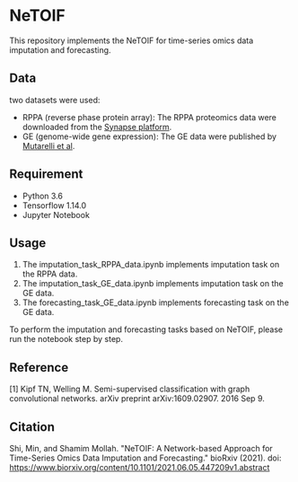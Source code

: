 NeTOIF
=====

This repository implements the NeTOIF for time-series omics data imputation and forecasting.

## Data

two datasets were used:

- RPPA (reverse phase protein array): The RPPA proteomics data were downloaded from the [Synapse platform](https://www.synapse.org/#!Synapse:syn12555331).
- GE (genome-wide gene expression): The GE data were published by [Mutarelli et al](https://bmcbioinformatics.biomedcentral.com/articles/10.1186/1471-2105-9-S2-S12).

## Requirement

  * Python 3.6
  * Tensorflow 1.14.0
  * Jupyter Notebook

## Usage

1. The imputation_task_RPPA_data.ipynb implements imputation task on the RPPA data.
2. The imputation_task_GE_data.ipynb implements imputation task on the GE data.
3. The forecasting_task_GE_data.ipynb implements forecasting task on the GE data.

To perform the imputation and forecasting tasks based on NeTOIF, please run the notebook step by step.

## Reference

[1] Kipf TN, Welling M. Semi-supervised classification with graph convolutional networks. arXiv preprint arXiv:1609.02907. 2016 Sep 9.

## Citation

Shi, Min, and Shamim Mollah. "NeTOIF: A Network-based Approach for Time-Series Omics Data Imputation and Forecasting." bioRxiv (2021). doi: https://www.biorxiv.org/content/10.1101/2021.06.05.447209v1.abstract


